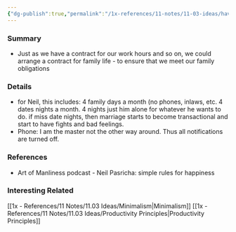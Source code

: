 ```yaml
---
{"dg-publish":true,"permalink":"/1x-references/11-notes/11-03-ideas/have-a-contract-to-strengthen-your-family-relationships/","title":"Have a contract to strengthen your family relationships","created":"2023-08-27T15:54:47.005+03:00","updated":"2024-02-14T20:18:31.279+03:00"}
---
```



### Summary
- Just as we have a contract for our work hours and so on, we could arrange a contract for family life - to ensure that we meet our family obligations

### Details
- for Neil, this includes: 4 family days a month (no phones, inlaws, etc. 4 dates nights a month. 4 nights just him alone for whatever he wants to do. if miss date nights, then marriage starts to become transactional and start to have fights and bad feelings.
- Phone: I am the master not the other way around. Thus all notifications are turned off.

### References
- Art of Manliness podcast - Neil Pasricha: simple rules for happiness

### Interesting Related
[[1x - References/11 Notes/11.03 Ideas/Minimalism\|Minimalism]]
[[1x - References/11 Notes/11.03 Ideas/Productivity Principles\|Productivity Principles]]